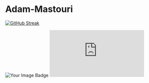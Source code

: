 # Adam-Mastouri
<a href="https://git.io/streak-stats"><img src="https://github-readme-streak-stats.herokuapp.com?user=adammastouri&theme=highcontrast&hide_border=true&date_format=n%2Fj%5B%2FY%5D&exclude_days=Sun%2CFri%2CSat" alt="GitHub Streak" /></a>

<img src="https://tryhackme.com/api/v2/badges/public-profile?userPublicId=4223795" alt="Your Image Badge" />
<iframe src="https://tryhackme.com/api/v2/badges/public-profile?userPublicId=4223795" style='border:none;'></iframe>

